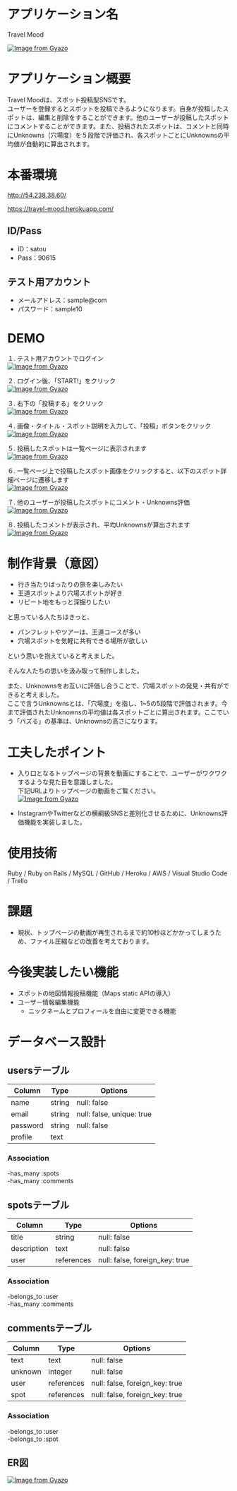 # アプリケーション名
Travel Mood  

[![Image from Gyazo](https://i.gyazo.com/76bba3ecce2af409dce3b8be27031f42.jpg)](https://gyazo.com/76bba3ecce2af409dce3b8be27031f42)

# アプリケーション概要
Travel Moodは、スポット投稿型SNSです。  
ユーザーを登録するとスポットを投稿できるようになります。自身が投稿したスポットは、編集と削除をすることができます。他のユーザーが投稿したスポットにコメントすることができます。また、投稿されたスポットは、コメントと同時にUnknowns（穴場度）を５段階で評価され、各スポットごとにUnknownsの平均値が自動的に算出されます。

# 本番環境
http://54.238.38.60/

https://travel-mood.herokuapp.com/

## ID/Pass
- ID：satou
- Pass：90615

## テスト用アカウント 
  - メールアドレス：sample@com
  - パスワード：sample10

# DEMO
１. テスト用アカウントでログイン  
[![Image from Gyazo](https://i.gyazo.com/219b2fb0d3382f52fe4db9e7160384db.jpg)](https://gyazo.com/219b2fb0d3382f52fe4db9e7160384db)

２. ログイン後、「START!」をクリック  
[![Image from Gyazo](https://i.gyazo.com/912cc04501438983994d6d3012c323b4.jpg)](https://gyazo.com/912cc04501438983994d6d3012c323b4)

３. 右下の「投稿する」をクリック  
[![Image from Gyazo](https://i.gyazo.com/be85a933fad2f87587d8e26c3c03da3c.jpg)](https://gyazo.com/be85a933fad2f87587d8e26c3c03da3c)  

４. 画像・タイトル・スポット説明を入力して、「投稿」ボタンをクリック  
[![Image from Gyazo](https://i.gyazo.com/bab3884d5c587bf31524b16e08188695.jpg)](https://gyazo.com/bab3884d5c587bf31524b16e08188695)  

５. 投稿したスポットは一覧ページに表示されます   
[![Image from Gyazo](https://i.gyazo.com/7234d010afedae042d8c20c5f424ce0b.jpg)](https://gyazo.com/7234d010afedae042d8c20c5f424ce0b)  

６. 一覧ページ上で投稿したスポット画像をクリックすると、以下のスポット詳細ページに遷移します  
[![Image from Gyazo](https://i.gyazo.com/bfac5c878bdf6ad449f699aebb96df5c.jpg)](https://gyazo.com/bfac5c878bdf6ad449f699aebb96df5c)  

７. 他のユーザーが投稿したスポットにコメント・Unknowns評価  
[![Image from Gyazo](https://i.gyazo.com/be17ad211cb4531cddfe85bbeb6c66fc.jpg)](https://gyazo.com/be17ad211cb4531cddfe85bbeb6c66fc)  

８. 投稿したコメントが表示され、平均Unknownsが算出されます  
[![Image from Gyazo](https://i.gyazo.com/670f5938441ed226cea5fa12441fb357.jpg)](https://gyazo.com/670f5938441ed226cea5fa12441fb357)


# 制作背景（意図）  
- 行き当たりばったりの旅を楽しみたい  
- 王道スポットより穴場スポットが好き  
- リピート地をもっと深掘りしたい  

と思っている人たちはきっと、  

- パンフレットやツアーは、王道コースが多い  
- 穴場スポットを気軽に共有できる場所が欲しい  

という思いを抱えていると考えました。

そんな人たちの思いを汲み取って制作しました。  

また、Unknownsをお互いに評価し合うことで、穴場スポットの発見・共有ができると考えました。  
ここで言うUnknownsとは、「穴場度」を指し、1~5の5段階で評価されます。今まで評価されたUnknownsの平均値は各スポットごとに算出されます。ここでいう「バズる」の基準は、Unknownsの高さになります。

# 工夫したポイント
- 入り口となるトップページの背景を動画にすることで、ユーザーがワクワクするような見た目を意識しました。  
下記URLよりトップページの動画をご覧ください。  
[![Image from Gyazo](https://i.gyazo.com/c56f7e55e030bba1fcc9b32a6e6a9e94.gif)](https://gyazo.com/c56f7e55e030bba1fcc9b32a6e6a9e94) 

- InstagramやTwitterなどの横綱級SNSと差別化させるために、Unknowns評価機能を実装しました。

# 使用技術
Ruby / Ruby on Rails / MySQL / GitHub / Heroku / AWS / Visual Studio Code / Trello

# 課題
- 現状、トップページの動画が再生されるまで約10秒ほどかかってしまうため、ファイル圧縮などの改善を考えております。

# 今後実装したい機能
- スポットの地図情報投稿機能（Maps static APIの導入）  
- ユーザー情報編集機能
  - ニックネームとプロフィールを自由に変更できる機能

# データベース設計
## usersテーブル

| Column             | Type   | Options                   |
| ------------------ | ------ | ------------------------- |
| name               | string | null: false               |
| email              | string | null: false, unique: true |
| password           | string | null: false               |
| profile            | text   |                           |

### Association
-has_many :spots  
-has_many :comments


## spotsテーブル

| Column      | Type       | Options                        |
| ----------- | ---------- | ------------------------------ |
| title       | string     | null: false                    |
| description | text       | null: false                    |
| user        | references | null: false, foreign_key: true |

### Association
-belongs_to :user  
-has_many :comments


## commentsテーブル

| Column  | Type       | Options                        |
| ------  | ---------- | ------------------------------ |
| text    | text       | null: false                    |
| unknown | integer    | null: false                    |
| user    | references | null: false, foreign_key: true |
| spot    | references | null: false, foreign_key: true |

### Association
-belongs_to :user  
-belongs_to :spot

## ER図
[![Image from Gyazo](https://i.gyazo.com/a4e1454a92f2de5ba7204f7dc9c90a9c.png)](https://gyazo.com/a4e1454a92f2de5ba7204f7dc9c90a9c)